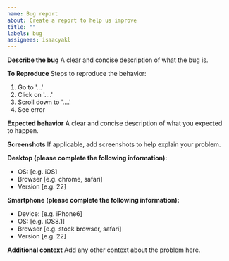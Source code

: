 ```yaml
---
name: Bug report
about: Create a report to help us improve
title: ""
labels: bug
assignees: isaacyakl
---
```


**Describe the bug**
A clear and concise description of what the bug is.

**To Reproduce**
Steps to reproduce the behavior:

1. Go to '...'
2. Click on '....'
3. Scroll down to '....'
4. See error

**Expected behavior**
A clear and concise description of what you expected to happen.

**Screenshots**
If applicable, add screenshots to help explain your problem.

**Desktop (please complete the following information):**

-  OS: [e.g. iOS]
-  Browser [e.g. chrome, safari]
-  Version [e.g. 22]

**Smartphone (please complete the following information):**

-  Device: [e.g. iPhone6]
-  OS: [e.g. iOS8.1]
-  Browser [e.g. stock browser, safari]
-  Version [e.g. 22]

**Additional context**
Add any other context about the problem here.
